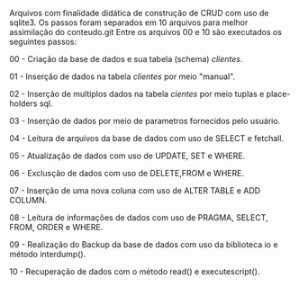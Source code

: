 Arquivos com finalidade didática de construção de CRUD com uso de sqlite3.
Os passos foram separados em 10 arquivos para melhor assimilação do conteudo.git
Entre os arquivos 00 e 10 são executados os seguintes passos:

00 - Criação da base de dados e sua tabela (schema)  *clientes*. <p>
01 - Inserção de dados na tabela *clientes* por meio "manual". <p>
02 - Inserção de multiplos dados na tabela *cientes* por meio tuplas e place-holders sql. <p>
03 - Inserção de dados por meio de parametros fornecidos pelo usuário. <p>
04 - Leitura de arquivos da base de dados com uso de SELECT e fetchall. <p>
05 - Atualização de dados com uso de UPDATE, SET e WHERE. <p>
06 - Exclusção de dados com uso de DELETE,FROM e WHERE. <p>
07 - Inserção de uma nova coluna com uso de ALTER TABLE e ADD COLUMN. <p>
08 - Leitura de informações de dados com uso de PRAGMA, SELECT, FROM, ORDER e WHERE. <p>
09 - Realização do Backup da base de dados com uso da biblioteca io e método interdump(). <p>
10 - Recuperação de dados com o método read() e executescript(). <p>




